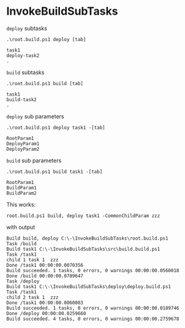 # InvokeBuildSubTasks

`deploy` subtasks

    .\root.build.ps1 deploy [tab]

    task1
    deploy-task2
    .

`build` subtasks

    .\root.build.ps1 build [tab]

    task1
    build-task2
    .

`deploy` sub parameters

    .\root.build.ps1 deploy task1 -[tab]

    RootParam1
    DeployParam1
    DeployParam2

`build` sub parameters

    .\root.build.ps1 build task1 -[tab]

    RootParam1
    BuildParam1
    BuildParam2


This works:

    root.build.ps1 build, deploy task1 -CommonChildParam zzz

with output

```
Build build, deploy C:\-\InvokeBuildSubTasks\root.build.ps1
Task /build
Build task1 C:\-\InvokeBuildSubTasks\src\build.build.ps1
Task /task1
child 1 task 1  zzz
Done /task1 00:00:00.0070356
Build succeeded. 1 tasks, 0 errors, 0 warnings 00:00:00.0560018
Done /build 00:00:00.0789647
Task /deploy
Build task1 C:\-\InvokeBuildSubTasks\deploy\deploy.build.ps1
Task /task1
child 2 task 1  zzz
Done /task1 00:00:00.0060003
Build succeeded. 1 tasks, 0 errors, 0 warnings 00:00:00.0189746
Done /deploy 00:00:00.0259660
Build succeeded. 4 tasks, 0 errors, 0 warnings 00:00:00.2759678
```

